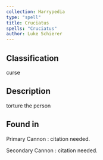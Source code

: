 ```yaml
---
collection: Harrypedia
type: "spell"
title: Cruciatus
spells: "Cruciatus"
author: Luke Schierer
---
```


## Classification

curse

## Description

torture the person

## Found in

Primary Cannon
: citation needed.

Secondary Cannon
: citation needed.
